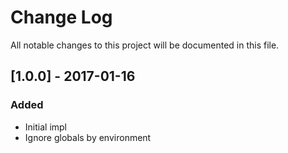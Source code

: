 # Change Log

All notable changes to this project will be documented in this file.

## [1.0.0] - 2017-01-16

### Added

- Initial impl
- Ignore globals by environment
